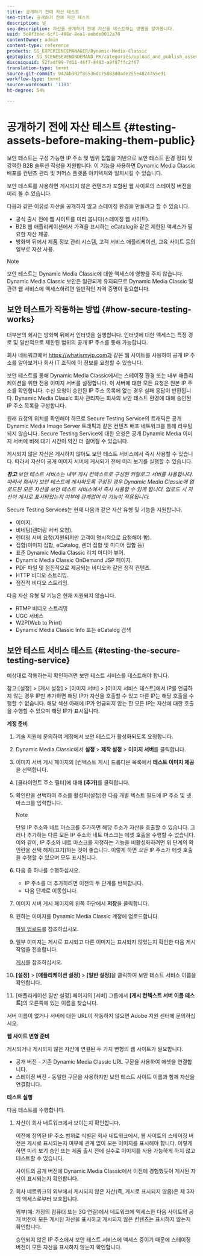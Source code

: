```yaml
---
title: 공개하기 전에 자산 테스트
seo-title: 공개하기 전에 자산 테스트
description: 널
seo-description: 자산을 공개하기 전에 자산을 테스트하는 방법을 알아봅니다.
uuid: 5e8f3bec-6cf1-408e-8ea1-aebde0012a70
contentOwner: admin
content-type: reference
products: SG_EXPERIENCEMANAGER/Dynamic-Media-Classic
geptopics: SG_SCENESEVENONDEMAND_PK/categories/upload_and_publish_assets
discoiquuid: 52fadf99-7d11-46f7-8483-a9f87ffc2f67
translation-type: tm+mt
source-git-commit: 9424b392f85536dc75083d0ade255e4824755ed1
workflow-type: tm+mt
source-wordcount: '1103'
ht-degree: 54%

---
```



# 공개하기 전에 자산 테스트 {#testing-assets-before-making-them-public}

보안 테스트는 구성 가능한 IP 주소 및 범위 집합을 기반으로 보안 테스트 환경 정의 및 강력한 B2B 솔루션 작성을 지원합니다. 이 기능을 사용하면 Dynamic Media Classic 배포를 컨텐츠 관리 및 커머스 플랫폼 아키텍처와 일치시킬 수 있습니다.

보안 테스트를 사용하면 게시되지 않은 컨텐츠가 포함된 웹 사이트의 스테이징 버전을 미리 볼 수 있습니다.

다음과 같은 이유로 자산을 공개하지 않고 스테이징 환경을 만들려고 할 수 있습니다.

* 공식 출시 전에 웹 사이트를 미리 봅니다(스테이징 웹 사이트).
* B2B 웹 애플리케이션에서 가격을 표시하는 eCatalog와 같은 제한된 액세스가 필요한 자산 제공.
* 방화벽 뒤에서 제품 정보 관리 시스템, 고객 서비스 애플리케이션, 교육 사이트 등의 일부로 자산 사용.

>[!NOTE]
>
>보안 테스트는 Dynamic Media Classic에 대한 액세스에 영향을 주지 않습니다. Dynamic Media Classic 보안은 일관되게 유지되므로 Dynamic Media Classic 및 관련 웹 서비스에 액세스하려면 일반적인 자격 증명이 필요합니다.

## 보안 테스트가 작동하는 방법 {#how-secure-testing-works}

대부분의 회사는 방화벽 뒤에서 인터넷을 실행합니다. 인터넷에 대한 액세스는 특정 경로 및 일반적으로 제한된 범위의 공개 IP 주소를 통해 가능합니다.

회사 네트워크에서 https://whatismyip.com과 같은 웹 사이트를 사용하여 공개 IP 주소를 알아보거나 회사 IT 조직에 이 정보를 요청할 수 있습니다.

보안 테스트를 통해 Dynamic Media Classic에서는 스테이징 환경 또는 내부 애플리케이션을 위한 전용 이미지 서버를 설정합니다. 이 서버에 대한 모든 요청은 원본 IP 주소를 확인합니다. 수신 요청이 승인된 IP 주소 목록에 없는 경우 실패 응답이 반환됩니다. Dynamic Media Classic 회사 관리자는 회사의 보안 테스트 환경에 대해 승인된 IP 주소 목록을 구성합니다.

원래 요청의 위치를 확인해야 하므로 Secure Testing Service의 트래픽은 공개 Dynamic Media Image Server 트래픽과 같은 컨텐츠 배포 네트워크를 통해 라우팅되지 않습니다. Secure Testing Service에 대한 요청은 공개 Dynamic Media 이미지 서버에 비해 대기 시간이 약간 더 길어질 수 있습니다.

게시되지 않은 자산은 게시하지 않아도 보안 테스트 서비스에서 즉시 사용할 수 있습니다. 따라서 자산이 공개 이미지 서버에 게시되기 전에 미리 보기를 실행할 수 있습니다.

***참고&#x200B;**:보안 테스트 서비스는 내부 게시 컨텍스트로 구성된 카탈로그 서버를 사용합니다. 따라서 회사가 보안 테스트에 게시하도록 구성된 경우 Dynamic Media Classic에 업로드된 모든 자산을 보안 테스트 서비스에서 즉시 사용할 수 있게 됩니다. 업로드 시 자산이 게시로 표시되었는지 여부에 관계없이 이 기능이 적용됩니다.*

Secure Testing Services는 현재 다음과 같은 자산 유형 및 기능을 지원합니다.

<!-- 

Comment Type: remark
Last Modified By: unknown unknown 
Last Modified Date: 

<p>Added videos to list below 9/11/2012. Moved “Render Server requests” from unsupported to supported, listed below on 3/15/2016 as per email from Cynthia March 11, 2016)</p>

 -->

* 이미지.
* 비네팅(렌더링 서버 요청).
* 렌더링 서버 요청(지원되지만 고객이 명시적으로 요청해야 함).
* 집합(이미지 집합, eCatalog, 렌더 집합 및 미디어 집합 등)
* 표준 Dynamic Media Classic 리치 미디어 뷰어.
* Dynamic Media Classic OnDemand JSP 페이지.
* PDF 파일 및 점진적으로 제공되는 비디오와 같은 정적 컨텐츠.
* HTTP 비디오 스트리밍.
* 점진적 비디오 스트리밍.

다음 자산 유형 및 기능은 현재 지원되지 않습니다.

* RTMP 비디오 스트리밍
* UGC 서비스
* W2P(Web to Print)
* Dynamic Media Classic Info 또는 eCatalog 검색

## 보안 테스트 서비스 테스트 {#testing-the-secure-testing-service}

예상대로 작동하는지 확인하려면 보안 테스트 서비스를 테스트해야 합니다.

참고:[설정] > [게시 설정] > [이미지 서버] > [이미지 서비스 테스트]에서 IP를 언급하지 않는 경우
IP만 추가하면 해당 IP가 자산을 호출할 수 있고 다른 IP는 해당 호출을 수행할 수 없습니다. 해당 섹션 아래에 IP가 언급되지 않는 한 모든 IP는 자산에 대한 호출을 수행할 수 있으며 해당 IP가 표시됩니다.

**계정 준비**

<!-- 

Comment Type: remark
Last Modified By: unknown unknown 
Last Modified Date: 

<p>RB: Rewrote entire steps under “Prepare your account” 9/10/2012</p>

 -->

1. 기술 지원에 문의하여 계정에서 보안 테스트가 활성화되도록 요청합니다.
1. Dynamic Media Classic에서 **설정** > **제작 설정** > **이미지 서버**&#x200B;를 클릭합니다.
1. 이미지 서버 게시 페이지의 [컨텍스트 게시] 드롭다운 목록에서 **테스트 이미지 제공**&#x200B;을 선택합니다.
1. [클라이언트 주소 필터]에 대해 **[추가]**&#x200B;를 클릭합니다.
1. 확인란을 선택하여 주소를 활성화(설정)한 다음 개별 텍스트 필드에 IP 주소 및 넷 마스크를 입력합니다.

   >[!NOTE]
   >
   >단일 IP 주소와 네트 마스크를 추가하면 해당 주소가 자산을 호출할 수 있습니다. 그러나 추가하는 다른 모든 IP 주소와 네트 마스크는 에셋 호출을 수행할 수 없습니다. 이와 같이, IP 주소와 네트 마스크를 지정하는 기능을 비활성화하려면 위 단계의 확인란을 선택 해제(끄기)하는 것이 좋습니다. 이렇게 하면 *모든* IP 주소가 에셋 호출을 수행할 수 있으며 모두 표시됩니다.

1. 다음 중 하나를 수행하십시오.
   * IP 주소를 더 추가하려면 이전의 두 단계를 반복합니다.
   * 다음 단계로 이동합니다.
1. 이미지 서버 게시 페이지의 왼쪽 하단에서 **저장**&#x200B;을 클릭합니다.
1. 원하는 이미지를 Dynamic Media Classic 계정에 업로드합니다.

   [파일 업로드](uploading-files.md#uploading_files)를 참조하십시오.

1. 일부 이미지는 게시로 표시되고 다른 이미지는 표시되지 않았는지 확인한 다음 게시 작업을 전송합니다.

   [게시](publishing-files.md#publishing_files)를 참조하십시오.

1. **[설정]** > **[애플리케이션 설정]** > **[일반 설정]**&#x200B;을 클릭하여 보안 테스트 서비스 이름을 확인합니다.
1. [애플리케이션 일반 설정] 페이지의 [서버] 그룹에서 **[게시 컨텍스트 서버 이름 테스트]**&#x200B;의 오른쪽에 있는 이름을 찾습니다.

서버 이름이 없거나 서버에 대한 URL이 작동하지 않으면 Adobe 지원 센터에 문의하십시오.

**웹 사이트 변형 준비**

게시되거나 게시되지 않은 자산에 연결된 두 가지 변형의 웹 사이트가 필요합니다.

* 공개 버전 - 기존 Dynamic Media Classic URL 구문을 사용하여 에셋을 연결합니다.
* 스테이징 버전 - 동일한 구문을 사용하지만 보안 테스트 사이트 이름과 함께 자산을 연결합니다.

**테스트 실행**

다음 테스트를 수행합니다.

1. 자산이 회사 네트워크에서 보이는지 확인합니다.

   이전에 정의된 IP 주소 범위로 식별된 회사 네트워크에서, 웹 사이트의 스테이징 버전은 게시로 표시되는지 여부에 관계 없이 모든 이미지를 표시해야 합니다. 이렇게 하면 미리 보기 승인 또는 제품 출시 전에 실수로 이미지를 사용 가능하게 하지 않고 테스트할 수 있습니다.

   사이트의 공개 버전에 Dynamic Media Classic에서 이전에 경험했듯이 게시된 자산이 표시되는지 확인합니다.

1. 회사 네트워크의 외부에서 게시되지 않은 자산(즉, 게시로 표시되지 않음)은 제 3자의 액세스로부터 보호됩니다.

   외부(예: 가정의 컴퓨터 또는 3G 연결)에서 네트워크에 액세스한 다음 사이트의 공개 버전이 모든 게시된 자산을 표시하고 게시되지 않은 컨텐츠는 표시하지 않는지 확인합니다.

   승인되지 않은 IP 주소에서 보안 테스트 서비스에 액세스 중이기 때문에 스테이징 버전이 모든 자산을 표시하지 않는지 확인합니다.

